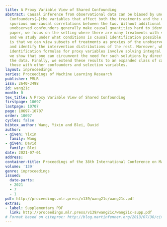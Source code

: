 ```yaml
---
title: A Proxy Variable View of Shared Confounding
abstract: Causal inference from observational data can be biased by unobserved confounders.
  Confounders{—}the variables that affect both the treatments and the outcome{—}induce
  spurious non-causal correlations between the two. Without additional conditions,
  unobserved confounders generally make causal quantities hard to identify. In this
  paper, we focus on the setting where there are many treatments with shared confounding,
  and we study under what conditions is causal identification possible. The key observation
  is that we can view subsets of treatments as proxies of the unobserved confounder
  and identify the intervention distributions of the rest. Moreover, while existing
  identification formulas for proxy variables involve solving integral equations,
  we show that one can circumvent the need for such solutions by directly modeling
  the data. Finally, we extend these results to an expanded class of causal graphs,
  those with other confounders and selection variables.
layout: inproceedings
series: Proceedings of Machine Learning Research
publisher: PMLR
issn: 2640-3498
id: wang21c
month: 0
tex_title: A Proxy Variable View of Shared Confounding
firstpage: 10697
lastpage: 10707
page: 10697-10707
order: 10697
cycles: false
bibtex_author: Wang, Yixin and Blei, David
author:
- given: Yixin
  family: Wang
- given: David
  family: Blei
date: 2021-07-01
address:
container-title: Proceedings of the 38th International Conference on Machine Learning
volume: '139'
genre: inproceedings
issued:
  date-parts:
  - 2021
  - 7
  - 1
pdf: http://proceedings.mlr.press/v139/wang21c/wang21c.pdf
extras:
- label: Supplementary PDF
  link: http://proceedings.mlr.press/v139/wang21c/wang21c-supp.pdf
# Format based on citeproc: http://blog.martinfenner.org/2013/07/30/citeproc-yaml-for-bibliographies/
---
```

